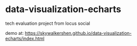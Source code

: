 # data-visualization-echarts

tech evaluation project from locus social

demo at: https://skywalkershen.github.io/data-visualization-echarts/index.html